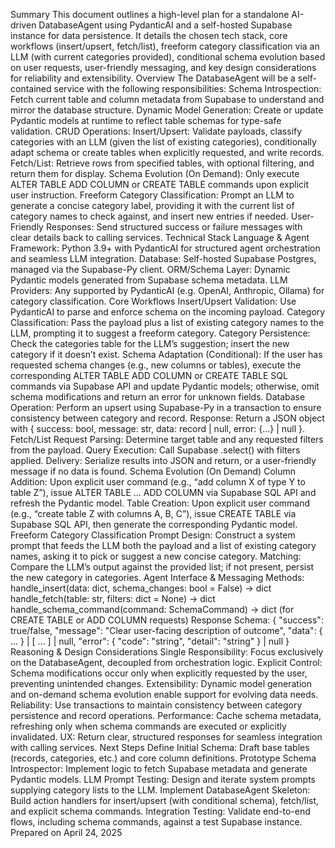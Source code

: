 Summary
This document outlines a high-level plan for a standalone AI-driven DatabaseAgent using PydanticAI and a self-hosted Supabase instance for data persistence. It details the chosen tech stack, core workflows (insert/upsert, fetch/list), freeform category classification via an LLM (with current categories provided), conditional schema evolution based on user requests, user-friendly messaging, and key design considerations for reliability and extensibility.
Overview
The DatabaseAgent will be a self-contained service with the following responsibilities:
Schema Introspection: Fetch current table and column metadata from Supabase to understand and mirror the database structure.
Dynamic Model Generation: Create or update Pydantic models at runtime to reflect table schemas for type-safe validation.
CRUD Operations:
Insert/Upsert: Validate payloads, classify categories with an LLM (given the list of existing categories), conditionally adapt schema or create tables when explicitly requested, and write records.
Fetch/List: Retrieve rows from specified tables, with optional filtering, and return them for display.
Schema Evolution (On Demand): Only execute ALTER TABLE ADD COLUMN or CREATE TABLE commands upon explicit user instruction.
Freeform Category Classification: Prompt an LLM to generate a concise category label, providing it with the current list of category names to check against, and insert new entries if needed.
User-Friendly Responses: Send structured success or failure messages with clear details back to calling services.
Technical Stack
Language & Agent Framework: Python 3.9+ with PydanticAI for structured agent orchestration and seamless LLM integration.
Database: Self-hosted Supabase Postgres, managed via the Supabase-Py client.
ORM/Schema Layer: Dynamic Pydantic models generated from Supabase schema metadata.
LLM Providers: Any supported by PydanticAI (e.g. OpenAI, Anthropic, Ollama) for category classification.
Core Workflows
Insert/Upsert
Validation: Use PydanticAI to parse and enforce schema on the incoming payload.
Category Classification: Pass the payload plus a list of existing category names to the LLM, prompting it to suggest a freeform category.
Category Persistence: Check the categories table for the LLM’s suggestion; insert the new category if it doesn’t exist.
Schema Adaptation (Conditional): If the user has requested schema changes (e.g., new columns or tables), execute the corresponding ALTER TABLE ADD COLUMN or CREATE TABLE SQL commands via Supabase API and update Pydantic models; otherwise, omit schema modifications and return an error for unknown fields.
Database Operation: Perform an upsert using Supabase-Py in a transaction to ensure consistency between category and record.
Response: Return a JSON object with { success: bool, message: str, data: record | null, error: {...} | null }.
Fetch/List
Request Parsing: Determine target table and any requested filters from the payload.
Query Execution: Call Supabase .select() with filters applied.
Delivery: Serialize results into JSON and return, or a user-friendly message if no data is found.
Schema Evolution (On Demand)
Column Addition: Upon explicit user command (e.g., “add column X of type Y to table Z”), issue ALTER TABLE ... ADD COLUMN via Supabase SQL API and refresh the Pydantic model.
Table Creation: Upon explicit user command (e.g., “create table Z with columns A, B, C”), issue CREATE TABLE via Supabase SQL API, then generate the corresponding Pydantic model.
Freeform Category Classification
Prompt Design: Construct a system prompt that feeds the LLM both the payload and a list of existing category names, asking it to pick or suggest a new concise category.
Matching: Compare the LLM’s output against the provided list; if not present, persist the new category in categories.
Agent Interface & Messaging
Methods:
handle_insert(data: dict, schema_changes: bool = False) → dict
handle_fetch(table: str, filters: dict = None) → dict
handle_schema_command(command: SchemaCommand) → dict
(for CREATE TABLE or ADD COLUMN requests)
Response Schema:
{
  "success": true/false,
  "message": "Clear user-facing description of outcome",
  "data": { ... } | [ ... ] | null,
  "error": { "code": "string", "detail": "string" } | null
}
Reasoning & Design Considerations
Single Responsibility: Focus exclusively on the DatabaseAgent, decoupled from orchestration logic.
Explicit Control: Schema modifications occur only when explicitly requested by the user, preventing unintended changes.
Extensibility: Dynamic model generation and on-demand schema evolution enable support for evolving data needs.
Reliability: Use transactions to maintain consistency between category persistence and record operations.
Performance: Cache schema metadata, refreshing only when schema commands are executed or explicitly invalidated.
UX: Return clear, structured responses for seamless integration with calling services.
Next Steps
Define Initial Schema: Draft base tables (records, categories, etc.) and core column definitions.
Prototype Schema Introspector: Implement logic to fetch Supabase metadata and generate Pydantic models.
LLM Prompt Testing: Design and iterate system prompts supplying category lists to the LLM.
Implement DatabaseAgent Skeleton: Build action handlers for insert/upsert (with conditional schema), fetch/list, and explicit schema commands.
Integration Testing: Validate end-to-end flows, including schema commands, against a test Supabase instance.
Prepared on April 24, 2025